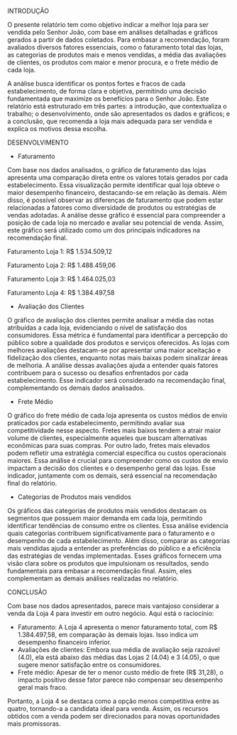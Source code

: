 INTRODUÇÃO

O presente relatório tem como objetivo indicar a melhor loja para ser vendida pelo Senhor João, com base em análises detalhadas e gráficos gerados a partir de dados coletados. Para embasar a recomendação, foram avaliados diversos fatores essenciais, como o faturamento total das lojas, as categorias de produtos mais e menos vendidas, a média das avaliações de clientes, os produtos com maior e menor procura, e o frete médio de cada loja.

A análise busca identificar os pontos fortes e fracos de cada estabelecimento, de forma clara e objetiva, permitindo uma decisão fundamentada que maximize os benefícios para o Senhor João. Este relatório está estruturado em três partes: a introdução, que contextualiza o trabalho; o desenvolvimento, onde são apresentados os dados e gráficos; e a conclusão, que recomenda a loja mais adequada para ser vendida e explica os motivos dessa escolha.

DESENVOLVIMENTO

- Faturamento

Com base nos dados analisados, o gráfico de faturamento das lojas apresenta uma comparação direta entre os valores totais gerados por cada estabelecimento. Essa visualização permite identificar qual loja obteve o maior desempenho financeiro, destacando-se em relação às demais. Além disso, é possível observar as diferenças de faturamento que podem estar relacionadas a fatores como diversidade de produtos ou estratégias de vendas adotadas. A análise desse gráfico é essencial para compreender a posição de cada loja no mercado e avaliar seu potencial de venda. Assim, este gráfico será utilizado como um dos principais indicadores na recomendação final.

Faturamento Loja 1: R$ 1.534.509,12

Faturamento Loja 2: R$ 1.488.459,06

Faturamento Loja 3: R$ 1.464.025,03

Faturamento Loja 4: R$ 1.384.497,58

- Avaliação dos Clientes

O gráfico de avaliação dos clientes permite analisar a média das notas atribuídas a cada loja, evidenciando o nível de satisfação dos consumidores. Essa métrica é fundamental para identificar a percepção do público sobre a qualidade dos produtos e serviços oferecidos. As lojas com melhores avaliações destacam-se por apresentar uma maior aceitação e fidelização dos clientes, enquanto notas mais baixas podem sinalizar áreas de melhoria. A análise dessas avaliações ajuda a entender quais fatores contribuem para o sucesso ou desafios enfrentados por cada estabelecimento. Esse indicador será considerado na recomendação final, complementando os demais dados analisados.

- Frete Médio

O gráfico do frete médio de cada loja apresenta os custos médios de envio praticados por cada estabelecimento, permitindo avaliar sua competitividade nesse aspecto. Fretes mais baixos tendem a atrair maior volume de clientes, especialmente aqueles que buscam alternativas econômicas para suas compras. Por outro lado, fretes mais elevados podem refletir uma estratégia comercial específica ou custos operacionais maiores. Essa análise é crucial para compreender como os custos de envio impactam a decisão dos clientes e o desempenho geral das lojas. Esse indicador, juntamente com os demais, será essencial na recomendação final do relatório.

- Categorias de Produtos mais vendidos

Os gráficos das categorias de produtos mais vendidos destacam os segmentos que possuem maior demanda em cada loja, permitindo identificar tendências de consumo entre os clientes. Essa análise evidencia quais categorias contribuem significativamente para o faturamento e o desempenho de cada estabelecimento. Além disso, comparar as categorias mais vendidas ajuda a entender as preferências do público e a eficiência das estratégias de vendas implementadas. Esses gráficos fornecem uma visão clara sobre os produtos que impulsionam os resultados, sendo fundamentais para embasar a recomendação final. Assim, eles complementam as demais análises realizadas no relatório.

CONCLUSÃO

Com base nos dados apresentados, parece mais vantajoso considerar a venda da Loja 4 para investir em outro negócio. Aqui está o raciocínio:
- Faturamento: A Loja 4 apresenta o menor faturamento total, com R$ 1.384.497,58, em comparação às demais lojas. Isso indica um desempenho financeiro inferior.
- Avaliações de clientes: Embora sua média de avaliação seja razoável (4.0), ela está abaixo das médias das Lojas 2 (4.04) e 3 (4.05), o que sugere menor satisfação entre os consumidores.
- Frete médio: Apesar de ter o menor custo médio de frete (R$ 31,28), o impacto positivo desse fator parece não compensar seu desempenho geral mais fraco.

Portanto, a Loja 4 se destaca como a opção menos competitiva entre as quatro, tornando-a a candidata ideal para venda. Assim, os recursos obtidos com a venda podem ser direcionados para novas oportunidades mais promissoras. 
